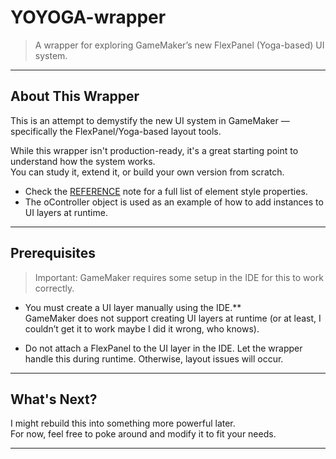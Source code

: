 # YOYOGA-wrapper

> A wrapper for exploring GameMaker’s new FlexPanel (Yoga-based) UI system.

---

## About This Wrapper

This is an attempt to demystify the new UI system in GameMaker — specifically the FlexPanel/Yoga-based layout tools.

While this wrapper isn't production-ready, it's a great starting point to understand how the system works.  
You can study it, extend it, or build your own version from scratch.

- Check the [REFERENCE](https://github.com/zelenqk/YOYOGA-wrapper/blob/main/notes/REFFERENCE/REFFERENCE.txt) note for a full list of element style properties.
- The oController object is used as an example of how to add instances to UI layers at runtime.

---

## Prerequisites

> Important: GameMaker requires some setup in the IDE for this to work correctly.

-	You must create a UI layer manually using the IDE.**  
	GameMaker does not support creating UI layers at runtime (or at least, I couldn’t get it to work maybe I did it wrong, who knows).

-	Do not attach a FlexPanel to the UI layer in the IDE.
	Let the wrapper handle this during runtime. Otherwise, layout issues will occur.

---

## What's Next?

I might rebuild this into something more powerful later.  
For now, feel free to poke around and modify it to fit your needs.

---

